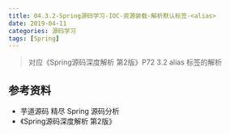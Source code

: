 ```yaml
---
title: 04.3.2-Spring源码学习-IOC-资源装载-解析默认标签-<alias>
date: 2019-04-11
categories: 源码学习
tags: [Spring]
---
```


> 对应《Spring源码深度解析 第2版》P72 3.2 alias 标签的解析



## 参考资料

- 芋道源码 精尽 Spring 源码分析
- 《Spring源码深度解析 第2版》

